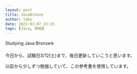 ```yaml
---
layout: post
title: JavaBronze
author: taku
date: 2022-03-07 23:23
tags: [Java, 資格]
---
```


Studying Java Bronze☕

今日から、試験日3/12(土)まで、毎日更新していこうと思います。

以前から少しずつ勉強していて、この参考書を使用しています。

